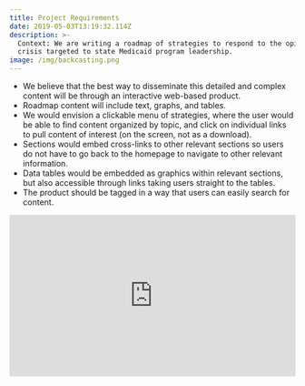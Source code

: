 ```yaml
---
title: Project Requirements
date: 2019-05-03T13:19:32.114Z
description: >-
  Context: We are writing a roadmap of strategies to respond to the opioid
  crisis targeted to state Medicaid program leadership.
image: /img/backcasting.png
---
```

* We believe that the best way to disseminate this detailed and complex content will be through an interactive web-based product.
* Roadmap content will include text, graphs, and tables.
* We would envision a clickable menu of strategies, where the user would be able to find content organized by topic, and click on individual links to pull content of interest (on the screen, not as a download).
* Sections would embed cross-links to other relevant sections so users do not have to go back to the homepage to navigate to other relevant information.
* Data tables would be embedded as graphics within relevant sections, but also accessible through links taking users straight to the tables.
* The product should be tagged in a way that users can easily search for content.

<div style="position: relative; padding-bottom: 56.25%; height: 0;"><iframe src="https://www.loom.com/embed/6f8b50b703cf4a6188a8144ab4a68907" frameborder="0" webkitallowfullscreen mozallowfullscreen allowfullscreen style="position: absolute; top: 0; left: 0; width: 100%; height: 100%;"></iframe></div>
